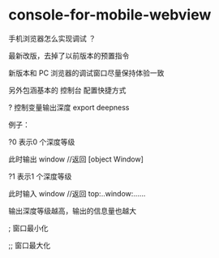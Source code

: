 # console-for-mobile-webview
手机浏览器怎么实现调试 ？

最新改版，去掉了以前版本的预置指令

新版本和 PC 浏览器的调试窗口尽量保持体验一致

另外包涵基本的 控制台 配置快捷方式

? 控制变量输出深度 export deepness

例子：

?0 表示0 个深度等级

此时输出 window //返回 [object Window]

?1 表示1 个深度等级

此时输入 window //返回 top:..window:......

输出深度等级越高，输出的信息量也越大

; 窗口最小化

;; 窗口最大化
